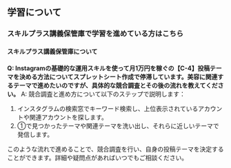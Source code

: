 ## 学習について
### スキルプラス講義保管庫で学習を進めている方はこちら
#### スキルプラス講義保管庫について

**Q: Instagramの基礎的な運用スキルを使って月1万円を稼ぐの【C-4】投稿テーマを決める方法についてスプレットシート作成で停滞しています。美容に関連するテーマで進めたいのですが、具体的な競合調査とその後の流れを教えてください。**
A: 競合調査と進め方について以下のステップで説明します：
1. インスタグラムの検索窓でキーワード検索し、上位表示されているアカウントや関連アカウントを探します。
2. ①で見つかったテーマや関連テーマを洗い出し、それらに近しいテーマで発信します。

このような流れで進めることで、競合調査を行い、自身の投稿テーマを決定することができます。詳細や疑問点があればいつでもご相談ください。
